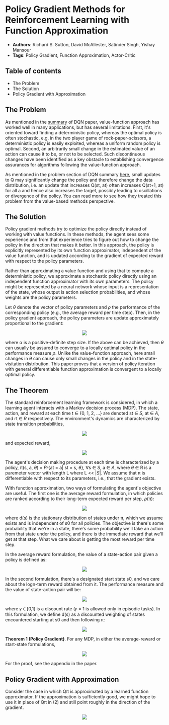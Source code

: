 # Policy Gradient Methods for Reinforcement Learning with Function Approximation
+ **Authors**: Richard S. Sutton, David McAllester, Satinder Singh, Yishay Mansour 
+ **Tags**: Policy Gradient, Function Approximation, Actor-Critic

## Table of contents
+ The Problem
+ The Solution
+ Policy Gradient with Approximation



## The Problem

As mentioned in the [summary](https://github.com/Neo-47/RL-in-a-Nutshell/tree/master/DQN%20/Human%20level%20control%20through%20deep%20RL) of DQN paper, value-function approach has worked well in 
many applications, but has several limitations. First, it's oriented toward finding
a deterministic policy, whereas the optimal policy is often stochastic, e.g. in the 
two player game of rock-paper-scissors, a deterministic policy is easily exploited,
whereas a uniform random policy is optimal. Second, an arbitrarily small change in the 
estimated value of an action can cause it to be, or not to be selected. Such discontinuous
changes have been identified as a key obstacle to establishing convergence assurances for 
algorithms following the value-function approach.

As mentioned in the problem section of DQN summary [here](https://github.com/Neo-47/RL-in-a-Nutshell/tree/master/DQN%20/Human%20level%20control%20through%20deep%20RL#the-problem), small updates to Q may significantly change the policy and therefore change the data distribution, i.e. an update that increases Q(st, at) often increases Q(st+1, at) for all a and hence also increases the target, possibly leading to oscillations or divergence of the policy. You can read more
to see how they treated this problem from the value-based methods perspective.

## The Solution

Policy gradient methods try to optimize the policy directly instead of working with 
value functions. In these methods, the agent sees some experience and from that
experience tries to figure out how to change the policy in the direction that makes
it better. In this approach, the policy is explicitly represented by its own function approximator,
independent of the value function, and is updated according to the gradient of expected 
reward with respect to the policy parameters.

Rather than approximating a value function and using that to compute a deterministic
policy, we approximate a stochastic policy directly using an independent function
approximator with its own parameters. The policy might be represented by a neural 
network whose input is a representation of the state, whose output is action selection
probabilities, and whose weights are the policy parameters.

Let *θ* denote the vector of policy parameters and *ρ* the performance of the corresponding
policy (e.g., the average reward per time step). Then, in the policy gradient approach, 
the policy parameters are update approximately proportional to the gradient:

<p align="center">
<img src = "https://user-images.githubusercontent.com/19307995/44950610-4731e580-ae4c-11e8-9b5c-8ada6e96ddd0.png">
</p>

where α is a positive-definite step size. If the above can be achieved, then *θ* can
usually be assured to converge to a locally optimal policy in the performance measure
*ρ*. Unlike the value-function approach, here small changes in *θ* can cause only small
changes in the policy and in the state-visitation distribution. This paper proves that
a version of policy iteration with general differentiable function approximation is
convergent to a locally optimal policy.

## The Theorem

The standard reinforcement learning framework is considered, in which a learning agent
interacts with a Markov decision process (MDP). The state, action, and reward at each
time t ∈ {0, 1, 2, ...} are denoted st ∈ *S*, at ∈ *A*, and rt ∈ *R* respectively.
The environment's dynamics are characterized by state transition probabilities, 

<p align="center">
<img src = "https://user-images.githubusercontent.com/19307995/44950981-d09ae500-ae57-11e8-90aa-76f6f5a2e1c8.png">
</p>

and expected reward,

<p align="center">
<img src = "https://user-images.githubusercontent.com/19307995/44950984-e01a2e00-ae57-11e8-9097-1d614d42440b.png">
</p>

The agent's decision making procedure at each time is characterized by a policy, 
π(s, a, *θ*) = *Pr*{at = a| st = s, *θ*}, ∀s ∈ *S*, a ∈ *A*, where *θ* ∈ R is a paremeter
vector with length L where L << |*S*|. We assume that π is differentiable with respect
to its parameters, i.e., that the gradient exists.

With function approximation, two ways of formulating the agent's objective are useful.
The first one is the average reward formulation, in which policies are ranked according to
their long-term expected reward per step, *ρ*(π):

<p align="center">
<img src = "https://user-images.githubusercontent.com/19307995/44955606-433aad80-aeb6-11e8-8a33-ffee458befd0.png">
</p>

where d(s) is the stationary distribution of states under π, which we assume exists and
is independent of s0 for all policies. The objective is there's some probability that we're
in a state, there's some probability we'll take an action from that state under the policy, 
and there is the immediate reward that we'll get at that step. What we care about is getting the
most reward per time step.

In the average reward formulation, the value of a state-action pair given a policy is
defined as:

<p align="center">
<img src = "https://user-images.githubusercontent.com/19307995/44955662-6ade4580-aeb7-11e8-9372-cfdd162dd99b.png">
</p>

In the second formulation, there's a designated start state s0, and we care about the logn-term
reward obtained from it. The performance measure and the value of state-action pair will be:

<p align="center">
<img src = "https://user-images.githubusercontent.com/19307995/44955696-d7f1db00-aeb7-11e8-8515-d25d41ba3c93.png">
</p>

where 𝛾 ∈ [0,1] is a discount rate (𝛾 = 1 is allowed only in episodic tasks). In this 
formulation, we define d(s) as a discounted weighting of states encountered starting at
s0 and then following π:

<p align="center">
<img src = "https://user-images.githubusercontent.com/19307995/44955742-cb21b700-aeb8-11e8-8f05-1f5ae6e834c0.png">
</p>

**Theorem 1 (Policy Gradient)**. For any MDP, in either the average-reward or 
start-state formulations, 

<p align="center">
<img src = "https://user-images.githubusercontent.com/19307995/44955770-2f447b00-aeb9-11e8-9e64-658cf40a3872.png">
</p>

For the proof, see the appendix in the paper.

## Policy Gradient with Approximation

Consider the case in which Qπ  is approximated by a learned function approximator.
If the approximation is sufficiently good, we might hope to use it in place of Qπ  in
(2) and still point roughly in the direction of the gradient.

<p align="center">
<img src = "https://user-images.githubusercontent.com/19307995/46910772-e289a080-cf4a-11e8-8960-dbe35f2d5ef7.png">
</p>


























